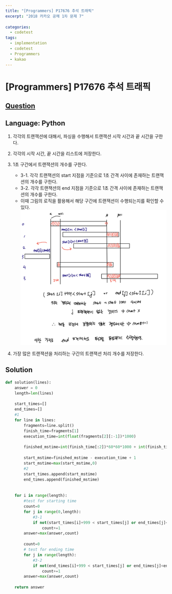 ```yaml
---
title: "[Programmers] P17676 추석 트래픽"
excerpt: "2018 카카오 공채 1차 문제 7"

categories:
  - codetest
tags:
  - implementation
  - codetest
  - Programmers
  - kakao
---
```

# [Programmers] P17676 추석 트래픽
## [Question](https://school.programmers.co.kr/learn/courses/30/lessons/17676)
## Language: Python

1. 각각의 트랜잭션에 대해서, 파싱을 수행해서 트랜잭션 시작 시간과 끝 시간을 구한다.

2. 각각의 시작 시간, 끝 시간을 리스트에 저장한다.

3. 1초 구간에서 트랜잭션의 개수를 구한다.
    - 3-1. 각각 트랜잭션의 start 지점을 기준으로 1초 간격 사이에 존재하는 트랜잭션의 개수를 구한다.
    - 3-2. 각각 트랜잭션의 end 지점을 기준으로 1초 간격 사이에 존재하는 트랜잭션의 개수를 구한다. 
    - 이때 그림의 로직을 활용해서 해당 구간에 트랜잭션이 수행되는지를 확인할 수 있다.
![2018_7](../../../../../../assets/images/algorithm/2018_7.png)

4. 가장 많은 트랜잭션을 처리하는 구간의 트랜잭션 처리 개수를 저장한다.



## Solution

```python
def solution(lines):
    answer = 0
    length=len(lines)
    
    start_times=[]
    end_times=[]
    #1
    for line in lines:
        fragments=line.split()
        finish_time=fragments[1]
        execution_time=int(float(fragments[2][:-1])*1000)

        finished_mstime=int(finish_time[:2])*60*60*1000 + int(finish_time[3:5])*60*1000 + int(finish_time[6:8])*1000 + int(finish_time[9:])

        start_mstime=finished_mstime - execution_time + 1     
        start_mstime=max(start_mstime,0)
        #2
        start_times.append(start_mstime)
        end_times.append(finished_mstime)
        

    for i in range(length):
        #test for starting time
        count=0
        for j in range(0,length):
            #3-1
            if not(start_times[i]+999 < start_times[j] or end_times[j]<start_times[i]):
                count+=1
        answer=max(answer,count)
        
        count=0
        # test for ending time
        for j in range(length):
            #3-2
            if not(end_times[i]+999 < start_times[j] or end_times[j]<end_times[i]):
                count+=1
        answer=max(answer,count)

    return answer
```

